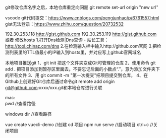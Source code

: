  

git修改仓库名字之后，本地仓库重定向问题
git remote set-url origin "new url"


vscode git代码提交：https://www.cnblogs.com/pengjunhao/p/6761557.html
gist无法登录：https://www.zhihu.com/question/20732532

192.30.253.118 http://gist.github.com
192.30.253.119 http://gist.github.com
或者
修改hosts
1.打开Dns检测|Dns查询 - 站长工具：http://tool.chinaz.com/dns
2.在检测输入栏中输入http://github.com官网
3.把检测列表里的TTL值最小的IP输入到hosts里，并对应写上github官网域名



本地项目推送git
1、git init 把这个文件夹变成Git可管理的仓库 
2、使用命令 git add . 把项目添加到暂存区里面去，不要忘记后面的小数点“.”，意为添加文件夹下的所有文件
3、用 git commit -m "第一次提交"把项目提交到仓库。
4、在Github上创建好Git仓库后通过命令git remote add origin git@github.com:xxxx/xxx.git和本地仓库进行关联


mac:  
pwd  //查看路径

windows
dir  //查看路径
 
vue create vuecli-demo //创建
cd 项目
npm run serve   //启动项目
ctrl+c          //关闭项目
 
 
 
 
 
 
 
 
 
 
 
 
 
 
 
 
 